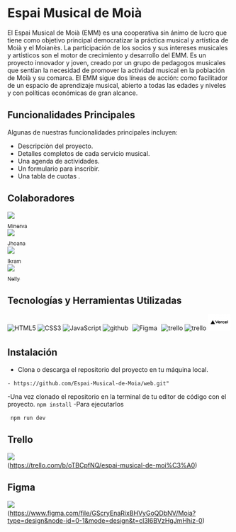 ## <h1>Espai Musical de Moià</h1>
<p>El Espai Musical de Moià (EMM) es una cooperativa sin ánimo de lucro que tiene como objetivo principal democratizar la práctica musical y artística de Moià y el Moianès. La participación de los socios y sus intereses musicales y artísticos son el motor de crecimiento y desarrollo del EMM. Es un proyecto innovador y joven, creado por un grupo de pedagogos musicales que sentían la necesidad de promover la actividad musical en la población de Moià y su comarca. El EMM sigue dos líneas de acción: como facilitador de un espacio de aprendizaje musical, abierto a todas las edades y niveles y con políticas económicas de gran alcance.</p>

## Funcionalidades Principales
Algunas de nuestras funcionalidades principales incluyen:
- Descripciòn del proyecto.
- Detalles completos de cada servicio musical.
- Una agenda de actividades.
- Un formulario para inscribir.
- Una tabla de cuotas .

## Colaboradores

   [<img src="https://avatars.githubusercontent.com/u/126767503?v=4" width=115><br><sub>Minerva</sub>](https://github.com/Minerva1922)<br>
   [<img src="https://avatars.githubusercontent.com/u/126072279?v=4" width=115><br><sub>Jhoana</sub>](https://github.com/JhoanaVicente)<br>
   [<img src="https://avatars.githubusercontent.com/u/126071398?v=4" width=115><br><sub>Ikram</sub>](https://github.com/ikramadam)<br>
   [<img src="https://avatars.githubusercontent.com/u/126768083?v=4" width=115><br><sub>Nelly</sub>](https://github.com/NellyKaykay)
 


## Tecnologías y Herramientas Utilizadas
<div align=""> 
<img src="https://profilinator.rishav.dev/skills-assets/html5-original-wordmark.svg" alt="HTML5" height="50" />  
<img src="https://profilinator.rishav.dev/skills-assets/css3-original-wordmark.svg" alt="CSS3" height="50" />  
<img src="https://profilinator.rishav.dev/skills-assets/javascript-original.svg" alt="JavaScript" height="50" />
<img src="https://cdn-icons-png.flaticon.com/512/25/25231.png" alt="github" width="50" heigth="50"/>
<img style="margin: 5px" src="https://profilinator.rishav.dev/skills-assets/figma-icon.svg" alt="Figma" height="50" />
<img src="https://w7.pngwing.com/pngs/115/721/png-transparent-trello-social-icons-icon.png" alt="trello" width="50" heigth="50"/>
<img src="https://upload.wikimedia.org/wikipedia/commons/1/1b/Svelte_Logo.svg" alt="trello" width="50" heigth="50"/>
<img src="img.png" alt="trello" width="50" heigth="90"/>
</div>

## Instalación
- Clona o descarga el repositorio del proyecto en tu máquina local.
```
- https://github.com/Espai-Musical-de-Moia/web.git"
```
 -Una vez clonado el repositorio en la terminal de tu editor de código con el proyecto.
``
npm install
``
 -Para ejecutarlos
```
 npm run dev
```
## Trello
<img src="C:\Users\fundacion\Pictures\Camera Roll\Nueva carpeta\FIGMA.png"><br>
(https://trello.com/b/oTBCpfNQ/espai-musical-de-moi%C3%A0)

## Figma
<img src="C:\Users\fundacion\Pictures\figma1.png"><br>
(https://www.figma.com/file/GScryEnaRixBHVyGoQDbNV/Moia?type=design&node-id=0-1&mode=design&t=cl3l6BVzHgJmHhiz-0)






